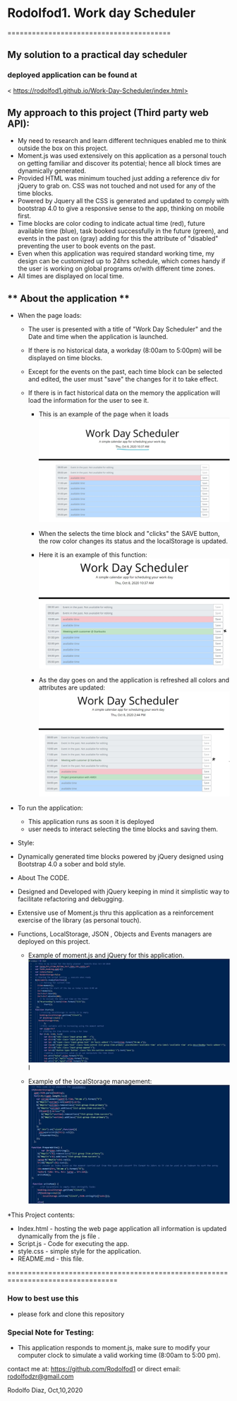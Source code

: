 # Rodolfod1. Work day Scheduler
========================================
## My solution to a practical day scheduler 
### deployed application can be found at 
< https://rodolfod1.github.io/Work-Day-Scheduler/index.html>



## My approach to this project (Third party web API):
- My need to research and learn different techniques enabled me to think outside the box on this project.
- Moment.js was used extensively on this application as a personal touch on getting familiar and discover its potential; hence all block times are dynamically generated.
- Provided HTML was minimum touched just adding a reference div for jQuery to grab on. CSS was not touched and not used for any of the time blocks.
- Powered by Jquery all the CSS is generated and updated to comply with bootstrap 4.0 to give a responsive sense to the app, thinking on mobile first. 
- Time blocks are color coding to indicate actual time (red), future available time (blue), task booked successfully in the future (green), and events in the past on (gray) adding for this the attribute of "disabled" preventing the user to book events on the past. 
- Even when this application was required standard working time, my design can be customized up to 24hrs schedule, which comes handy if the user is working on global programs or/with different time zones. 
- All times are displayed on local time.   


## **  About the application **
* When the page loads:
  - The user is presented with a title of "Work Day Scheduler" and the Date and time when the application is launched.
  - If there is no historical data, a workday (8:00am to 5:00pm) will be displayed on time blocks.
  - Except for the events on the past, each time block can be selected and edited, the user must "save" the changes for it to take effect. 
  - If there is in fact historical data on the memory the application will load the information for the user to see it. 
  
    - This is an example of the page when it loads 
    ![initialDeploymentImage](Assets/pageAtLoads.jpg)

    - When the selects the time block and "clicks" the SAVE button, the row color changes its status and the localStorage is updated.
    - Here it is an example of this function:
    ![editingExampleImage](Assets/savingItems.jpg) 

    - As the day goes on and the application is refreshed all colors and attributes are updated:
    ![updatingScheduleImage](Assets/asDayGoesOn.jpg)

* To run the application:
  - This application runs as soon it is deployed
  - user needs to interact selecting the time blocks and saving them.

* Style:
- Dynamically generated time blocks powered by jQuery designed using Bootstrap 4.0 a sober and bold style. 
 
 * About The CODE. 
  - Designed and Developed with jQuery keeping in mind it simplistic way to facilitate refactoring and debugging. 
  - Extensive use of Moment.js thru this application as a reinforcement exercise of the library (as personal touch).
  - Functions, LocalStorage, JSON , Objects and Events managers are deployed on this project. 
  
  

    - Example of moment.js and jQuery for this application.
    ![ObjectCodeExample](Assets/codingwithMomentsjs.jpg) I

    - Example of the localStorage management:
    ![LocalStorageExample](Assets/jQueryandLocalstorage.jpg)

  *This Project contents:
  - Index.html - hosting the web page application all information is updated dynamically from the js file .
  - Script.js - Code for executing the app. 
  - style.css - simple style for the application.
  - README.md - this file.  
 

  =================================================================================
  ### How to best use this 
   - please fork and clone this repository

  ### Special Note for Testing:
  - This application responds to moment.js, make sure to modify your computer clock to simulate a valid working time (8:00am to 5:00 pm).

 contact me at:
 https://github.com/Rodolfod1
 or direct email: rodolfodzr@gmail.com

 Rodolfo Diaz, Oct,10,2020
